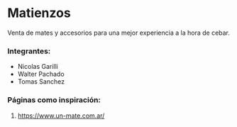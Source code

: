 # Matienzos

Venta de mates y accesorios para una mejor experiencia a la hora de cebar. 

### Integrantes: 
- Nicolas Garilli 
- Walter Pachado 
- Tomas Sanchez

### Páginas como inspiración: 
1. https://www.un-mate.com.ar/
